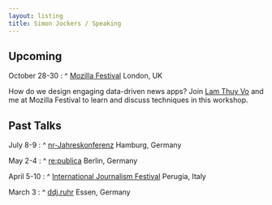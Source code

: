 ```yaml
---
layout: listing
title: Simon Jockers / Speaking
---
```


## Upcoming

October 28-30
: ^
  [Mozilla Festival](https://mozillafestival.org/spaces-and-sessions#journalism)
  London, UK

  How do we design engaging data-driven news apps? Join [Lam Thuy Vo](https://twitter.com/lamthuyvo) and me at Mozilla Festival to learn and discuss techniques in this workshop.

## Past Talks

July 8-9
: ^
  [nr-Jahreskonferenz](https://nr16.sched.org/event/6vUJ/recherchen-mit-der-crowd-wenn-sich-burger-an-investigativen-projekten-beteiligen)
  Hamburg, Germany

May 2-4
: ^
  [re:publica](https://re-publica.com/en/16/session/burgerreporter-statt-klickvieh-neue-ansatze-crowdsourcing-im-journalismus)
  Berlin, Germany

April 5-10
: ^
  [International Journalism Festival](http://www.journalismfestival.com/programme/2016/beyond-crowdsourcing-how-to-get-citizens-involved-in-investigative-journalism)
  Perugia, Italy

March 3
: ^
  [ddj.ruhr](http://www.meetup.com/DDJ-Taskforce-NRW/)
  Essen, Germany
